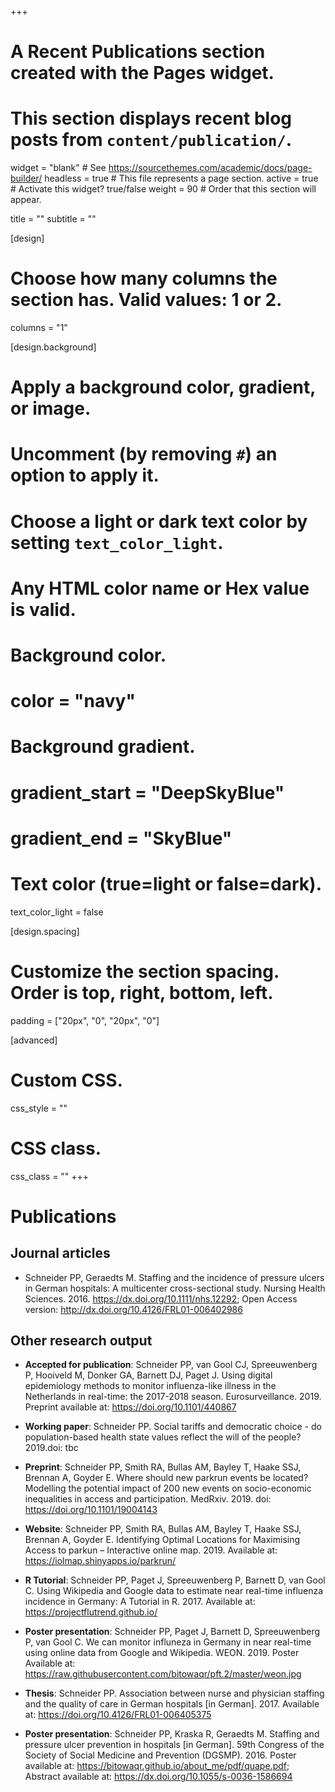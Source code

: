 +++
# A Recent Publications section created with the Pages widget.
# This section displays recent blog posts from `content/publication/`.

widget = "blank"  # See https://sourcethemes.com/academic/docs/page-builder/
headless = true  # This file represents a page section.
active = true  # Activate this widget? true/false
weight = 90  # Order that this section will appear.

title = ""
subtitle = ""

[design]
  # Choose how many columns the section has. Valid values: 1 or 2.
  columns = "1"

[design.background]
  # Apply a background color, gradient, or image.
  #   Uncomment (by removing `#`) an option to apply it.
  #   Choose a light or dark text color by setting `text_color_light`.
  #   Any HTML color name or Hex value is valid.

  # Background color.
  # color = "navy"
  
  # Background gradient.
  # gradient_start = "DeepSkyBlue"
  # gradient_end = "SkyBlue"
  
  # Text color (true=light or false=dark).
  text_color_light = false

[design.spacing]
  # Customize the section spacing. Order is top, right, bottom, left.
  padding = ["20px", "0", "20px", "0"]

[advanced]
 # Custom CSS. 
 css_style = ""
 
 # CSS class.
 css_class = ""
+++

# Publications

## Journal articles

  * Schneider PP, Geraedts M. Staffing and the incidence of pressure ulcers in German hospitals: A multicenter cross-sectional study. Nursing Health Sciences. 2016. https://dx.doi.org/10.1111/nhs.12292; Open Access version: http://dx.doi.org/10.4126/FRL01-006402986
  
  
## Other research output

  * __Accepted for publication__: Schneider PP, van Gool CJ, Spreeuwenberg P, Hooiveld M, Donker GA, Barnett DJ, Paget J. Using digital epidemiology methods to monitor influenza-like illness in the Netherlands in real-time: the 2017-2018 season. Eurosurveillance. 2019. Preprint available at: https://doi.org/10.1101/440867  

  * __Working paper__: Schneider PP. Social tariffs and democratic choice - do population-based health state values reflect the will of the people? 2019.doi: tbc
  
  * __Preprint__: Schneider PP, Smith RA, Bullas AM, Bayley T, Haake SSJ, Brennan A, Goyder E. Where should new parkrun events be located? Modelling the potential impact of 200 new events on socio-economic inequalities in access and participation. MedRxiv. 2019. doi: https://doi.org/10.1101/19004143
  
  * __Website__: Schneider PP, Smith RA, Bullas AM, Bayley T, Haake SSJ, Brennan A, Goyder E. Identifying Optimal Locations for Maximising Access to parkun – Interactive online map. 2019. Available at: https://iolmap.shinyapps.io/parkrun/
  
  * __R Tutorial__: Schneider PP, Paget J, Spreeuwenberg P, Barnett D, van Gool C. Using Wikipedia and Google data to estimate near real-time influenza incidence in Germany: A Tutorial in R. 2017. Available at: https://projectflutrend.github.io/
  
  * __Poster presentation__: Schneider PP, Paget J, Barnett D, Spreeuwenberg P, van Gool C. We can monitor influneza in Germany in near real-time using online data from Google and  Wikipedia. WEON. 2019. Poster Available at: https://raw.githubusercontent.com/bitowaqr/pft.2/master/weon.jpg
  
  * __Thesis__: Schneider PP. Association between nurse and physician staffing and the quality of care in German hospitals [in German]. 2017. Available at: https://doi.org/10.4126/FRL01-006405375
  
  * __Poster presentation__: Schneider PP, Kraska R, Geraedts M. Staffing and pressure ulcer prevention in hospitals [in German]. 59th Congress of the Society of Social Medicine and Prevention (DGSMP). 2016. Poster available at: https://bitowaqr.github.io/about_me/pdf/quape.pdf; Abstract available at: https://dx.doi.org/10.1055/s-0036-1586694
